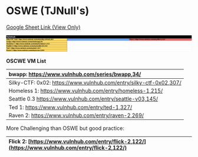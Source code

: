 # OSWE \(TJNull's\)

[Google Sheet Link \(View Only\)](https://docs.google.com/spreadsheets/d/1U608Zw_ue_tBMxNZKddSpkgq-rkAv2xGvpdOFZgiSYc/edit?usp=sharing)

![](../../../.gitbook/assets/image%20%282%29.png)

**OSCWE VM List**

| bwapp: https://www.vulnhub.com/series/bwapp,34/ |
| :--- |
| Silky-CTF: 0x02: https://www.vulnhub.com/entry/silky-ctf-0x02,307/ |
| Homeless 1: https://www.vulnhub.com/entry/homeless-1,215/ |
| Seattle 0.3 https://www.vulnhub.com/entry/seattle-v03,145/ |
| Ted 1: https://www.vulnhub.com/entry/ted-1,327/ |
| Raven 2: https://www.vulnhub.com/entry/raven-2,269/ |

More Challenging than OSWE but good practice:

| Flick 2: [https://www.vulnhub.com/entry/flick-2,122/](https://www.vulnhub.com/entry/flick-2,122/) |
| :--- |




